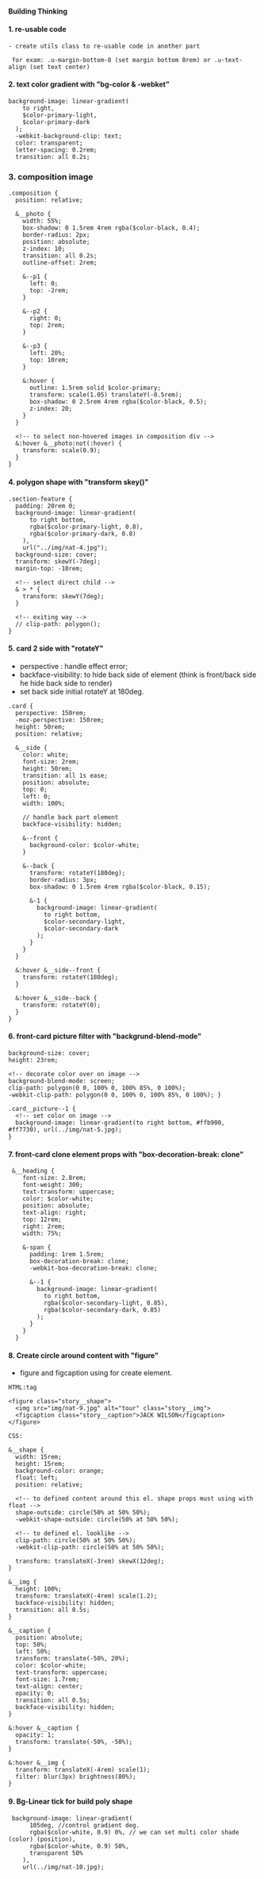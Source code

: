 #### Building Thinking

#### 1. re-usable code

    - create utils class to re-usable code in another part

     for exam: .u-margin-bottom-8 (set margin bottom 8rem) or .u-text-align (set text center)

#### 2. text color gradient with "bg-color & -webket"

```
background-image: linear-gradient(
    to right,
    $color-primary-light,
    $color-primary-dark
  );
  -webkit-background-clip: text;
  color: transparent;
  letter-spacing: 0.2rem;
  transition: all 0.2s;
```

### 3. composition image

```
.composition {
  position: relative;

  &__photo {
    width: 55%;
    box-shadow: 0 1.5rem 4rem rgba($color-black, 0.4);
    border-radius: 2px;
    position: absolute;
    z-index: 10;
    transition: all 0.2s;
    outline-offset: 2rem;

    &--p1 {
      left: 0;
      top: -2rem;
    }

    &--p2 {
      right: 0;
      top: 2rem;
    }

    &--p3 {
      left: 20%;
      top: 10rem;
    }

    &:hover {
      outline: 1.5rem solid $color-primary;
      transform: scale(1.05) translateY(-0.5rem);
      box-shadow: 0 2.5rem 4rem rgba($color-black, 0.5);
      z-index: 20;
    }
  }

  <!-- to select non-hovered images in composition div -->
  &:hover &__photo:not(:hover) {
    transform: scale(0.9);
  }
}
```

#### 4. polygon shape with "transform skey()"

```
.section-feature {
  padding: 20rem 0;
  background-image: linear-gradient(
      to right bottom,
      rgba($color-primary-light, 0.8),
      rgba($color-primary-dark, 0.8)
    ),
    url("../img/nat-4.jpg");
  background-size: cover;
  transform: skewY(-7deg);
  margin-top: -10rem;

  <!-- select direct child -->
  & > * {
    transform: skewY(7deg);
  }

  <!-- exiting way -->
  // clip-path: polygon();
}

```

#### 5. card 2 side with "rotateY"

- perspective : handle effect error;
- backface-visibility: to hide back side of element (think is front/back side he hide back side to render)
- set back side initial rotateY at 180deg.

```
.card {
  perspective: 150rem;
  -moz-perspective: 150rem;
  height: 50rem;
  position: relative;

  &__side {
    color: white;
    font-size: 2rem;
    height: 50rem;
    transition: all 1s ease;
    position: absolute;
    top: 0;
    left: 0;
    width: 100%;

    // handle back part element
    backface-visibility: hidden;

    &--front {
      background-color: $color-white;
    }

    &--back {
      transform: rotateY(180deg);
      border-radius: 3px;
      box-shadow: 0 1.5rem 4rem rgba($color-black, 0.15);

      &-1 {
        background-image: linear-gradient(
          to right bottom,
          $color-secondary-light,
          $color-secondary-dark
        );
      }
    }
  }

  &:hover &__side--front {
    transform: rotateY(180deg);
  }

  &:hover &__side--back {
    transform: rotateY(0);
  }
}

```

#### 6. front-card picture filter with "backgrund-blend-mode"

```
background-size: cover;
height: 23rem;

<!-- decorate color over on image -->
background-blend-mode: screen;
clip-path: polygon(0 0, 100% 0, 100% 85%, 0 100%);
-webkit-clip-path: polygon(0 0, 100% 0, 100% 85%, 0 100%); }

.card__picture--1 {
  <!-- set color on image -->
  background-image: linear-gradient(to right bottom, #ffb900, #ff7730), url(../img/nat-5.jpg);
}
```

#### 7. front-card clone element props with "box-decoration-break: clone"

```
 &__heading {
    font-size: 2.8rem;
    font-weight: 300;
    text-transform: uppercase;
    color: $color-white;
    position: absolute;
    text-align: right;
    top: 12rem;
    right: 2rem;
    width: 75%;

    &-span {
      padding: 1rem 1.5rem;
      box-decoration-break: clone;
      -webkit-box-decoration-break: clone;

      &--1 {
        background-image: linear-gradient(
          to right bottom,
          rgba($color-secondary-light, 0.85),
          rgba($color-secondary-dark, 0.85)
        );
      }
    }
  }

```

#### 8. Create circle around content with "figure"

- figure and figcaption using for create element.

```
HTML:tag

<figure class="story__shape">
  <img src="img/nat-9.jpg" alt="tour" class="story__img">
  <figcaption class="story__caption">JACK WILSON</figcaption>
</figure>

CSS:

&__shape {
  width: 15rem;
  height: 15rem;
  background-color: orange;
  float: left;
  position: relative;

  <!-- to defined content around this el. shape props must using with float -->
  shape-outside: circle(50% at 50% 50%);
  -webkit-shape-outside: circle(50% at 50% 50%);

  <!-- to defined el. looklike -->
  clip-path: circle(50% at 50% 50%);
  -webkit-clip-path: circle(50% at 50% 50%);

  transform: translateX(-3rem) skewX(12deg);
}

&__img {
  height: 100%;
  transform: translateX(-4rem) scale(1.2);
  backface-visibility: hidden;
  transition: all 0.5s;
}

&__caption {
  position: absolute;
  top: 50%;
  left: 50%;
  transform: translate(-50%, 20%);
  color: $color-white;
  text-transform: uppercase;
  font-size: 1.7rem;
  text-align: center;
  opacity: 0;
  transition: all 0.5s;
  backface-visibility: hidden;
}

&:hover &__caption {
  opacity: 1;
  transform: translate(-50%, -50%);
}

&:hover &__img {
  transform: translateX(-4rem) scale(1);
  filter: blur(3px) brightness(80%);
}
```

#### 9. Bg-Linear tick for build poly shape

```
 background-image: linear-gradient(
      105deg, //control gradient deg.
      rgba($color-white, 0.9) 0%, // we can set multi color shade  (color) (position),
      rgba($color-white, 0.9) 50%,
      transparent 50%
    ),
    url(../img/nat-10.jpg);
```
